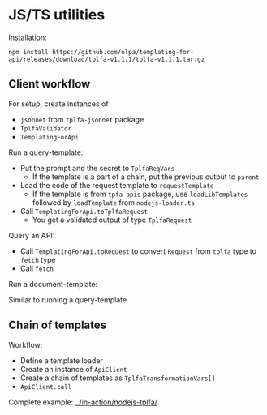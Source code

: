 # JS/TS utilities

Installation:

```
npm install https://github.com/olpa/templating-for-api/releases/download/tplfa-v1.1.1/tplfa-v1.1.1.tar.gz
```

## Client workflow

For setup, create instances of

- `jsonnet` from `tplfa-jsonnet` package
- `TplfaValidator`
- `TemplatingForApi`

Run a query-template:

- Put the prompt and the secret to `TplfaReqVars`
  - If the template is a part of a chain, put the previous output to `parent`
- Load the code of the request template to `requestTemplate`
  - If the template is from `tpfa-apis` package, use `loadLibTemplates` followed by `loadTemplate` from `nodejs-loader.ts`
- Call `TemplatingForApi.toTplfaRequest`
  - You get a validated output of type `TplfaRequest`

Query an API:

- Call `TemplatingForApi.toRequest` to convert `Request` from `tplfa` type to `fetch` type
- Call `fetch`

Run a document-template:

Similar to running a query-template.


## Chain of templates

Workflow:

- Define a template loader
- Create an instance of `ApiClient`
- Create a chain of templates as `TplfaTransformationVars[]`
- `ApiClient.call`

Complete example: [../in-action/nodejs-tplfa/](../in-action/nodejs-tplfa/).
